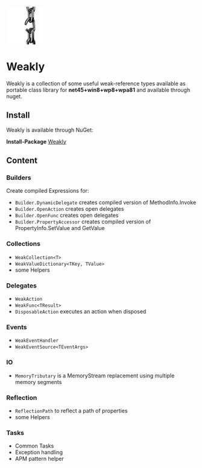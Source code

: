 ![Logo](./build/weakly_icon.png?raw=true)
# Weakly

Weakly is a collection of some useful weak-reference types available as portable class library for **net45+win8+wp8+wpa81** and available through nuget.


## Install
Weakly is available through NuGet:

**Install-Package** [Weakly](https://www.nuget.org/packages/Weakly/)


## Content

### Builders
Create compiled Expressions for:
* `Builder.DynamicDelegate` creates compiled version of MethodInfo.Invoke
* `Builder.OpenAction` creates open delegates
* `Builder.OpenFunc` creates open delegates
* `Builder.PropertyAccessor` creates compiled version of PropertyInfo.SetValue and GetValue

### Collections
* `WeakCollection<T>`
* `WeakValueDictionary<TKey, TValue>`
* some Helpers

### Delegates
* `WeakAction`
* `WeakFunc<TResult>`
* `DisposableAction` executes an action when disposed

### Events
* `WeakEventHandler`
* `WeakEventSource<TEventArgs>`

### IO
* `MemoryTributary` is a MemoryStream replacement using multiple memory segments

### Reflection
* `ReflectionPath` to reflect a path of properties
* some Helpers

### Tasks
* Common Tasks
* Exception handling
* APM pattern helper

